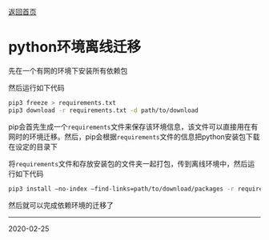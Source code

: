 [返回首页](../index.md)

# python环境离线迁移

先在一个有网的环境下安装所有依赖包

然后运行如下代码

```bash
pip3 freeze > requirements.txt
pip3 download -r requirements.txt -d path/to/download
```

pip会首先生成一个`requirements`文件来保存该环境信息，该文件可以直接用在有网时的环境迁移。然后，pip会根据`requirements`文件的信息把python安装包下载在设定的目录下

将`requirements`文件和存放安装包的文件夹一起打包，传到离线环境中，然后运行如下代码

```bash
pip3 install –no-index –find-links=path/to/download/packages -r requirements.txt
```

然后就可以完成依赖环境的迁移了
 
---------------------------------------------------------------
2020-02-25
